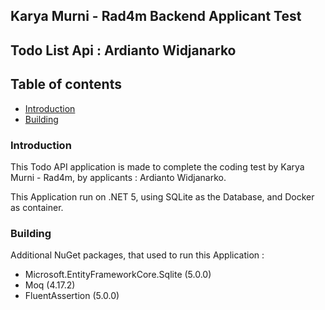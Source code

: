 ﻿## Karya Murni - Rad4m Backend Applicant Test 
## Todo List Api : Ardianto Widjanarko
## Table of contents
* [Introduction](#introduction)
* [Building](#Building)
  
### Introduction
This Todo API application is made to complete the coding test by Karya Murni - Rad4m, by applicants : Ardianto Widjanarko.

This Application run on .NET 5, using SQLite as the Database, and Docker as container.

### Building
Additional NuGet packages, that used to run this Application :
* Microsoft.EntityFrameworkCore.Sqlite (5.0.0)
* Moq (4.17.2)
* FluentAssertion (5.0.0)


